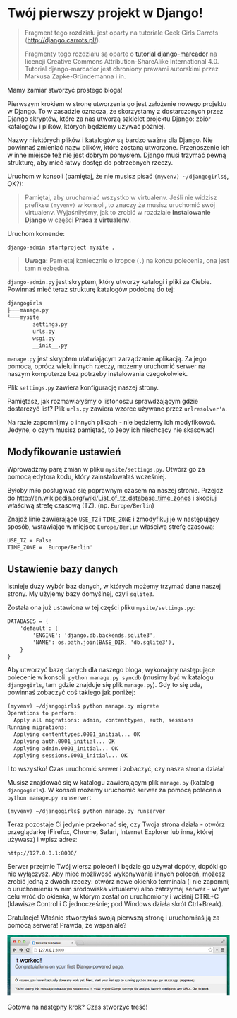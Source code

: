 # Twój pierwszy projekt w Django!

> Fragment tego rozdziału jest oparty na tutoriale Geek Girls Carrots (http://django.carrots.pl/).
>
> Fragmenty tego rozdziału są oparte o [tutorial django-marcador][1] na licencji Creative Commons Attribution-ShareAlike International 4.0. Tutorial django-marcador jest chroniony prawami autorskimi przez Markusa Zapke-Gründemanna i in.

[1]: http://django-marcador.keimlink.de/

Mamy zamiar stworzyć prostego bloga!

Pierwszym krokiem w stronę utworzenia go jest założenie nowego projektu w Django. To w zasadzie oznacza, że skorzystamy z dostarczonych przez Django skryptów, które za nas utworzą szkielet projektu Django: zbiór katalogów i plików, których będziemy używać później.

Nazwy niektórych plików i katalogów są bardzo ważne dla Django. Nie powinnaś zmieniać nazw plików, które zostaną utworzone. Przenoszenie ich w inne miejsce też nie jest dobrym pomysłem. Django musi trzymać pewną strukturę, aby mieć łatwy dostęp do potrzebnych rzeczy.

Uruchom w konsoli (pamiętaj, że nie musisz pisać `(myvenv) ~/djangogirls$`, OK?):

> Pamiętaj, aby uruchamiać wszystko w virtualenv. Jeśli nie widzisz prefiksu `(myvenv)` w konsoli, to znaczy że musisz uruchomić swój virtualenv. Wyjaśniłyśmy, jak to zrobić w rozdziale **Instalowanie Django** w części **Praca z virtualenv**.
 
Uruchom komende:

    django-admin startproject mysite .

> **Uwaga:** Pamiętaj koniecznie o kropce (`.`) na końcu polecenia, ona jest tam niezbędna.

`django-admin.py` jest skryptem, który utworzy katalogi i pliki za Ciebie. Powinnaś mieć teraz strukturę katalogów podobną do tej:

    djangogirls
    ├───manage.py
    └───mysite
            settings.py
            urls.py
            wsgi.py
            __init__.py


`manage.py` jest skryptem ułatwiającym zarządzanie aplikacją. Za jego pomocą, oprócz wielu innych rzeczy, możemy uruchomić serwer na naszym komputerze bez potrzeby instalowania czegokolwiek.

Plik `settings.py` zawiera konfigurację naszej strony.

Pamiętasz, jak rozmawiałyśmy o listonoszu sprawdzającym gdzie dostarczyć list? Plik `urls.py` zawiera wzorce używane przez `urlresolver'a`.

Na razie zapomnijmy o innych plikach - nie będziemy ich modyfikować. Jedyne, o czym musisz pamiętać, to żeby ich niechcący nie skasować!

## Modyfikowanie ustawień

Wprowadźmy parę zmian w pliku `mysite/settings.py`. Otwórz go za pomocą edytora kodu, który zainstalowałaś wcześniej.

Byłoby miło posługiwać się poprawnym czasem na naszej stronie. Przejdź do http://en.wikipedia.org/wiki/List_of_tz_database_time_zones i skopiuj właściwą strefę czasową (TZ). (np. `Europe/Berlin`)

Znajdź linie zawierające `USE_TZ` i `TIME_ZONE` i zmodyfikuj je w następujący sposób, wstawiając w miejsce `Europe/Berlin` właściwą strefę czasową:

    USE_TZ = False
    TIME_ZONE = 'Europe/Berlin'


## Ustawienie bazy danych

Istnieje duży wybór baz danych, w których możemy trzymać dane naszej strony. My użyjemy bazy domyślnej, czyli `sqlite3`.

Została ona już ustawiona w tej części pliku `mysite/settings.py`:

    DATABASES = {
        'default': {
            'ENGINE': 'django.db.backends.sqlite3',
            'NAME': os.path.join(BASE_DIR, 'db.sqlite3'),
        }
    }


Aby utworzyć bazę danych dla naszego bloga, wykonajmy następujące polecenie w konsoli: `python manage.py syncdb` (musimy być w katalogu `djangogirls`, tam gdzie znajduje się plik `manage.py`). Gdy to się uda, powinnaś zobaczyć coś takiego jak poniżej:

    (myvenv) ~/djangogirls$ python manage.py migrate
    Operations to perform:
      Apply all migrations: admin, contenttypes, auth, sessions
    Running migrations:
      Applying contenttypes.0001_initial... OK
      Applying auth.0001_initial... OK
      Applying admin.0001_initial... OK
      Applying sessions.0001_initial... OK


I to wszystko! Czas uruchomić serwer i zobaczyć, czy nasza strona działa!

Musisz znajdować się w katalogu zawierającym plik `manage.py` (katalog `djangogirls`). W konsoli możemy uruchomić serwer za pomocą polecenia `python manage.py runserver`:

    (myvenv) ~/djangogirls$ python manage.py runserver


Teraz pozostaje Ci jedynie przekonać się, czy Twoja strona działa - otwórz przeglądarkę (Firefox, Chrome, Safari, Internet Explorer lub inna, której używasz) i wpisz adres:

    http://127.0.0.1:8000/


Serwer przejmie Twój wiersz poleceń i będzie go używał dopóty, dopóki go nie wyłączysz. Aby mieć możliwość wykonywania innych poleceń, możesz zrobić jedną z dwóch rzeczy: otwórz nowe okienko terminala (i nie zapomnij o uruchomieniu w nim środowiska virtualenv) albo zatrzymaj serwer - w tym celu wróć do okienka, w którym został on uruchomiony i wciśnij CTRL+C (klawisze Control i C jednocześnie; pod Windows działa skrót Ctrl+Break).

Gratulacje! Właśnie stworzyłaś swoją pierwszą stronę i uruchomiłaś ją za pomocą serwera! Prawda, że wspaniale?

![Działa!](images/it_worked2.png)

Gotowa na następny krok? Czas stworzyć treść!
